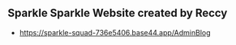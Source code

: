 ## Sparkle Sparkle Website created by Reccy
* https://sparkle-squad-736e5406.base44.app/AdminBlog
  
